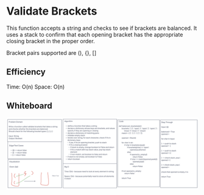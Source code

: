 # Validate Brackets

This function accepts a string and checks to see if brackets are balanced. It uses a stack to confirm that each
opening bracket has the appropriate closing bracket in the proper order.

Bracket pairs supported are (), {}, []

## Efficiency

Time: O(n)
Space: O(n)

## Whiteboard

![Whiteboard](brackets_wb.png)
